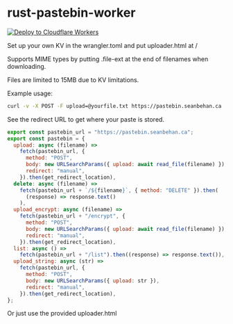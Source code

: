 # rust-pastebin-worker

[![Deploy to Cloudflare Workers](https://deploy.workers.cloudflare.com/button)](https://deploy.workers.cloudflare.com/?url=https://github.com/codebam/pastebin-worker)

Set up your own KV in the wrangler.toml and put uploader.html at /

Supports MIME types by putting .file-ext at the end of filenames when
downloading.

Files are limited to 15MB due to KV limitations.

Example usage:

```sh
curl -v -X POST -F upload=@yourfile.txt https://pastebin.seanbehan.ca
```

See the redirect URL to get where your paste is stored.

```javascript
export const pastebin_url = "https://pastebin.seanbehan.ca";
export const pastebin = {
  upload: async (filename) =>
    fetch(pastebin_url, {
      method: "POST",
      body: new URLSearchParams({ upload: await read_file(filename) }),
      redirect: "manual",
    }).then(get_redirect_location),
  delete: async (filename) =>
    fetch(pastebin_url + `/${filename}`, { method: "DELETE" }).then(
      (response) => response.text()
    ),
  upload_encrypt: async (filename) =>
    fetch(pastebin_url + "/encrypt", {
      method: "POST",
      body: new URLSearchParams({ upload: await read_file(filename) }),
      redirect: "manual",
    }).then(get_redirect_location),
  list: async () =>
    fetch(pastebin_url + "/list").then((response) => response.text()),
  upload_string: async (str) =>
    fetch(pastebin_url, {
      method: "POST",
      body: new URLSearchParams({ upload: str }),
      redirect: "manual",
    }).then(get_redirect_location),
};
```

Or just use the provided uploader.html

